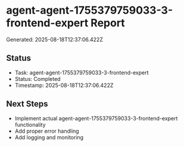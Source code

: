 # agent-agent-1755379759033-3-frontend-expert Report

Generated: 2025-08-18T12:37:06.422Z

## Status
- Task: agent-agent-1755379759033-3-frontend-expert
- Status: Completed
- Timestamp: 2025-08-18T12:37:06.422Z

## Next Steps
- Implement actual agent-agent-1755379759033-3-frontend-expert functionality
- Add proper error handling
- Add logging and monitoring
